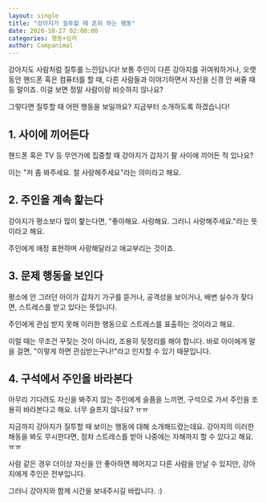 ```yaml
---
layout: single
title: "강아지가 질투할 때 흔히 하는 행동"
date: 2020-10-27 02:00:00
categories: 행동+심리
author: Companimal
---
```


강아지도 사람처럼 질투를 느낀답니다! 보통 주인이 다른 강아지를 귀여워하거나, 오랫동안 핸드폰 혹은 컴퓨터를 할 때, 다른 사람들과 이야기하면서 자신을 신경 안 써줄 때 등 말이죠. 이걸 보면 정말 사람이랑 비슷하지 않나요?

그렇다면 질투할 때 어떤 행동을 보일까요? 지금부터 소개하도록 하겠습니다!

## 1. 사이에 끼어든다

핸드폰 혹은 TV 등 무언가에 집중할 때 강아지가 갑자기 팔 사이에 끼어든 적 있나요?

이는 "저 좀 봐주세요. 절 사랑해주세요"라는 의미라고 해요.

## 2. 주인을 계속 핥는다

강아지가 평소보다 많이 핥는다면, "좋아해요. 사랑해요. 그러니 사랑해주세요."라는 뜻이라고 해요.

주인에게 애정 표현하며 사랑해달라고 애교부리는 것이죠.

## 3. 문제 행동을 보인다

평소에 안 그러던 아이가 갑자기 가구를 뜯거나, 공격성을 보이거나, 배변 실수가 잦다면, 스트레스를 받고 있다는 뜻입니다.

주인에게 관심 받지 못해 이러한 행동으로 스트레스를 표출하는 것이라고 해요.

이럴 때는 무조건 꾸짖는 것이 아니라, 조용히 뒷정리를 해야 합니다. 바로 아이에게 말을 걸면, "이렇게 하면 관심받는구나!"라고 인지할 수 있기 때문입니다.

## 4. 구석에서 주인을 바라본다

아무리 기다려도 자신을 봐주지 않는 주인에게 슬픔을 느끼면, 구석으로 가서 주인을 조용히 바라본다고 해요. 너무 슬프지 않나요? ㅠㅠ

지금까지 강아지가 질투할 때 보이는 행동에 대해 소개해드렸는데요. 강아지의 이러한 해동을 봐도 무시한다면, 점차 스트레스를 받아 나중에는 자해까지 할 수 있다고 해요. ㅠㅠ

사람 같은 경우 더이상 자신을 안 좋아하면 헤어지고 다른 사람을 만날 수 있지만, 강아지에게 주인은 전부입니다.

그러니 강아지와 함께 시간을 보내주시길 바랍니다. :)
